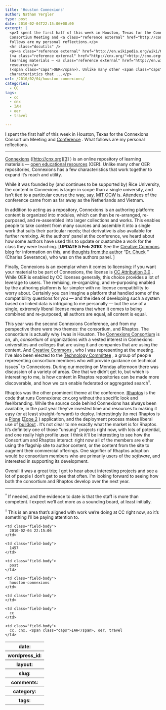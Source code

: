 ```yaml
---
title: 'Houston Connexions'
author: Nathan Yergler
type: post
date: 2010-02-04T22:15:06+00:00
excerpt: |
  <p>I spent the first half of this week in Houston, Texas for the Connexions
  Consortium Meeting and <a class="reference external" href="http://conference.cnx.org/">Conference</a>. What
  follows are my personal reflections.</p>
  <hr class="docutils" />
  <p><a class="reference external" href="http://en.wikipedia.org/wiki/Connexions">Connexions</a>
  (<a class="reference external" href="http://cnx.org/">http://cnx.org</a>) is an online repository of
  learning materials — <a class="reference external" href="http://en.wikipedia.org/wiki/Open_educational_resources">open educational
  resources</a>
  (<span class="caps">OER</span>). Unlike many other <span class="caps">OER</span> repositories, Connexions has a few
  characteristics that ...</p>
url: /2010/02/04/houston-connexions/
categories:
  - CC
tags:
  - cc
  - cnx
  - IAH
  - oer
  - travel

---
```

I spent the first half of this week in Houston, Texas for the Connexions Consortium Meeting and [Conference][1] . What follows are my personal reflections.

<hr class="docutils" />

[Connexions][2]  ([http://cnx.org][3] ) is an online repository of learning materials — [open educational resources][4]  (<span class="caps">OER</span>). Unlike many other <span class="caps">OER</span> repositories, Connexions has a few characteristics that work together to expand it’s reach and utility.

While it was founded by (and continues to be supported by) Rice University, the content in Connexions is larger in scope than a single university, and isn’t tied to a particular course the way, say, [<span class="caps">MIT</span> <span class="caps">OCW</span>][5]  is. Attendees of the conference came from as far away as the Netherlands and Vietnam.

In addition to acting as a repository, Connexions is an authoring platform: content is organized into modules, which can then be re-arranged, re-purposed, and re-assembled into larger collections and works. This enables people to take content from many sources and assemble it into a single work that suits their particular needs; that derivative is also available for further remixing. At the authors’ panel at the conference, we heard about how some authors have used this to update or customize a work for the class they were teaching. [**<span class="caps">UPDATE</span> 5 Feb 2010:** See the [Creative Commons blog][6]  for information on this, and [thoughts from the author][7]  “[Dr. Chuck][8] “ (Charles Severance), who was on the authors panel. ]

Finally, Connexions is an exemplar when it comes to licensing: if you want your material to be part of Connexions, the license is [<span class="caps">CC</span> Attribution 3.0][9] . While <span class="caps">OER</span> is enabled by <span class="caps">CC</span> licenses generally, this choice provides a lot of leverage to users. The remixing, re-organizing, and re-purposing enabled by the authoring platform is far simpler with no license compatibility to worry about. Certainly you can imagine a platform that handled some of the compatibility questions for you — and the idea of developing such a system based on linked data is intriguing to me personally — but the use of a single, extremely liberal license means that when it comes to being combined and re-purposed, all authors are equal, all content is equal.

This year was the second Connexions Conference, and from my perspective there were two themes: the consortium, and Rhaptos. The consortium is actually why I was in Houston. The [Connexions Consortium][10]  is an, uh, _consortium_ of organizations with a vested interest in Connexions: universities and colleges that are using it and companies that are using the content. And [Creative Commons][11] , who I was representing at the meeting. I’ve also been elected to the [Technology Committee][12] , a group of people representing consortium members who will provide guidance on technical issues<sup>†</sup> to Connexions. During our meeting on Monday afternoon there was discussion of a variety of areas. One that we didn’t get to, but which is interesting to me, is how content in Rhaptos repositories can be made more discoverable, and how we can enable federated or aggregated search<sup>‡</sup>.

Rhaptos was the other prominent theme at the conference. [Rhaptos][13]  is the code that runs Connexions: cnx.org without the specific look and feel/branding. While the source code behind Connexions has always been available, in the past year they’ve invested time and resources to making it easy (or at least straight-forward) to deploy. Interestingly (to me) Rhaptos is a [Plone][14]  ([Zope 2][15] ) application, and the deployment process makes liberal use of [buildout][16] . It’s not clear to me exactly what the market is for Rhaptos. It’s definitely one of those “unsung” projects right now, with lots of potential, and one really high profile user. I think it’ll be interesting to see how the Consortium and Rhaptos interact: right now all of the members are either using the flagship site to author content, or the content from the site to augment their commercial offerings. One signifier of Rhaptos adoption would be consortium members who are primarily users of the _software_, and interested in supporting its development.

Overall it was a great trip; I got to hear about interesting projects and see a lot of people I don’t get to see that often. I’m looking forward to seeing how both the consortium and Rhaptos develop over the next year.

<hr class="docutils" />

<sup>†</sup> If needed, and the evidence to date is that the staff is more than competent. I expect we’ll act more as a sounding board, at least initially.

<sup>‡</sup> This is an area that’s aligned with work we’re doing at <span class="caps">CC</span> right now, so it’s something I’ll be paying attention to.

<table class="docutils field-list" frame="void" rules="none">
  <col class="field-name" /> <col class="field-body" /> <tr class="field">
    <th class="field-name">
      date:
    </th>

    <td class="field-body">
      2010-02-04 22:15:06
    </td>
  </tr>

  <tr class="field">
    <th class="field-name">
      wordpress_id:
    </th>

    <td class="field-body">
      1457
    </td>
  </tr>

  <tr class="field">
    <th class="field-name">
      layout:
    </th>

    <td class="field-body">
      post
    </td>
  </tr>

  <tr class="field">
    <th class="field-name">
      slug:
    </th>

    <td class="field-body">
      houston-connexions
    </td>
  </tr>

  <tr class="field">
    <th class="field-name">
      comments:
    </th>

    <td class="field-body">
    </td>
  </tr>

  <tr class="field">
    <th class="field-name">
      category:
    </th>

    <td class="field-body">
      cc
    </td>
  </tr>

  <tr class="field">
    <th class="field-name">
      tags:
    </th>

    <td class="field-body">
      cc, cnx, <span class="caps">IAH</span>, oer, travel
    </td>
  </tr>
</table>

 [1]: http://conference.cnx.org/
 [2]: http://en.wikipedia.org/wiki/Connexions
 [3]: http://cnx.org/
 [4]: http://en.wikipedia.org/wiki/Open_educational_resources
 [5]: http://mit.ocw.edu/
 [6]: http://creativecommons.org/weblog/entry/20559/
 [7]: http://www.dr-chuck.com/csev-blog/000679.html
 [8]: http://www.dr-chuck.com/csev-blog/
 [9]: http://creativecommons.org/licenses/by/3.0/
 [10]: http://cnxconsortium.org/
 [11]: http://creativecommons.org/
 [12]: http://cnxconsortium.org/standing_committees
 [13]: http://rhaptos.org/
 [14]: http://plone.org/
 [15]: http://zope2.zope.org/
 [16]: http://buildout.org/